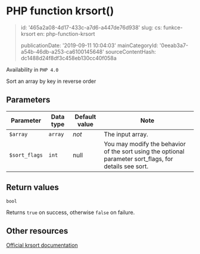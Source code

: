 PHP function krsort()
=====================

> id: '465a2a08-4d17-433c-a7d6-a447de76d938'
> slug:
> 	cs: funkce-krsort
> 	en: php-function-krsort
> 
> publicationDate: '2019-09-11 10:04:03'
> mainCategoryId: '0eeab3a7-a54b-46db-a253-ca6100145648'
> sourceContentHash: dc1488d24f8df3c458eb130cc40f058a

Availability in `PHP 4.0`

Sort an array by key in reverse order


Parameters
--------------

| Parameter | Data type | Default value | Note |
|-----|-----|-----|-----|
| `$array` | `array` | *not* | The input array. |
| `$sort_flags` | `int` | null | You may modify the behavior of the sort using the optional parameter sort_flags, for details see sort. |


Return values
----------------

`bool`

Returns `true` on success, otherwise `false` on failure.

Other resources
------------

[Official krsort documentation](https://www.php.net/manual/en/function.krsort.php)
